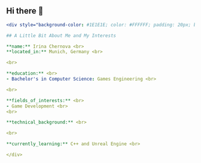 ## Hi there 👋

<!--
**MynameisIrina/MynameisIrina** is a ✨ _special_ ✨ repository because its `README.md` (this file) appears on your GitHub profile.

Here are some ideas to get you started:

- 🔭 I’m currently working on ...
- 🌱 I’m currently learning ...
- 👯 I’m looking to collaborate on ...
- 🤔 I’m looking for help with ...
- 💬 Ask me about ...
- 📫 How to reach me: ...
- 😄 Pronouns: ...
- ⚡ Fun fact: ...
-->

```yaml
<div style="background-color: #1E1E1E; color: #FFFFFF; padding: 20px; border-radius: 10px;">

## A Little Bit About Me and My Interests

**name:** Irina Chernova <br>
**located_in:** Munich, Germany <br>

<br>

**education:** <br>
- Bachelor's in Computer Science: Games Engineering <br>

<br>

**fields_of_interests:** <br>
- Game Development <br>
<br>

**technical_background:** <br>

<br>

**currently_learning:** C++ and Unreal Engine <br>

</div>

```

